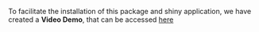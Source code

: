 To facilitate the installation of this package and shiny application, we have created a **Video Demo**, that can be accessed [here](https://www.dropbox.com/preview/mLab/MCC%20Database/R%20Projects/Body%20Map/BodyMapR%20Manuscript/Video%20Demo/BodyMapR%20Video%20Demo.mov?context=browse&role=work)
